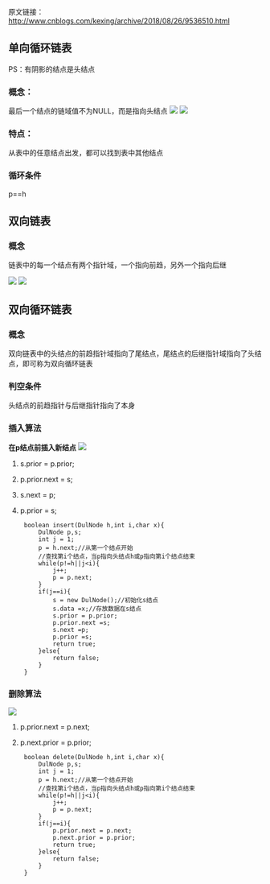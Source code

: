 原文链接：http://www.cnblogs.com/kexing/archive/2018/08/26/9536510.html
## 单向循环链表
PS：有阴影的结点是头结点

### 概念：
最后一个结点的链域值不为NULL，而是指向头结点
![](https://images2018.cnblogs.com/blog/1210268/201808/1210268-20180826104305821-1106597394.png)
![](https://images2018.cnblogs.com/blog/1210268/201808/1210268-20180826110055100-359193811.png)
### 特点：

从表中的任意结点出发，都可以找到表中其他结点

### 循环条件

p==h

## 双向链表
### 概念
链表中的每一个结点有两个指针域，一个指向前趋，另外一个指向后继

 ![](https://images2018.cnblogs.com/blog/1210268/201808/1210268-20180826105445893-2114867572.png)
  ![](https://images2018.cnblogs.com/blog/1210268/201808/1210268-20180826105841515-1722536937.png)


## 双向循环链表
### 概念
双向链表中的头结点的前趋指针域指向了尾结点，尾结点的后继指针域指向了头结点，即可称为双向循环链表

### 判空条件

头结点的前趋指针与后继指针指向了本身

### 插入算法

**在p结点前插入新结点**
![](https://images2018.cnblogs.com/blog/1210268/201808/1210268-20180826112218906-1235784444.png)

1. s.prior = p.prior;
2. p.prior.next = s;
3. s.next = p;
4. p.prior = s; 

		boolean insert(DulNode h,int i,char x){
			DulNode p,s;
			int j = 1;
			p = h.next;//从第一个结点开始
			//查找第i个结点，当p指向头结点h或p指向第i个结点结束
			while(p!=h||j<i){
				j++;
				p = p.next;
			}
			if(j==i){
				s = new DulNode();//初始化s结点
				s.data =x;//存放数据在s结点
				s.prior = p.prior;
				p.prior.next =s;
				s.next =p;
				p.prior =s;
				return true;
			}else{
				return false;
			}
		}
### 删除算法                                                                                                                              
![](https://images2018.cnblogs.com/blog/1210268/201808/1210268-20180826113608170-44483946.png)
1. p.prior.next = p.next;
2. p.next.prior = p.prior;

		boolean delete(DulNode h,int i,char x){
			DulNode p,s;
			int j = 1;
			p = h.next;//从第一个结点开始
			//查找第i个结点，当p指向头结点h或p指向第i个结点结束
			while(p!=h||j<i){
				j++;
				p = p.next;
			}
			if(j==i){
				p.prior.next = p.next;
				p.next.prior = p.prior;
				return true;
			}else{
				return false;
			}
		}
